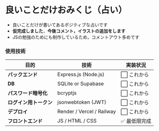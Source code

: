 # 良いことだけおみくじ（占い）
- 良いことだけが書いてあるポジティブな占いです
- **仮完成しました．今後コメント，イラストの追加をします**
- JSの勉強のためにも制作しているため，コメントアウト多めです

<h3>使用技術</h3>

| 目的             | 技術                       | 実装状況          |
|-----------------|---------------------------|-----------------|
| **バックエンド**     | Express.js (Node.js)       | ⬜ これから      |
| **DB**              | SQLite or Supabase         | ⬜ これから      |
| **パスワード暗号化** | bcryptjs                   | ⬜ これから      |
| **ログイン用トークン** | jsonwebtoken (JWT)        | ⬜ これから      |
| **デプロイ**         | Render / Vercel / Railway | ⬜ これから      |
| **フロントエンド**   | JS / HTML / CSS            | ✅ 最低限完成    |

